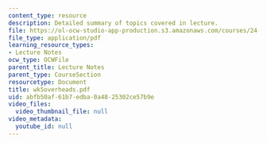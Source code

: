```yaml
---
content_type: resource
description: Detailed summary of topics covered in lecture.
file: https://ol-ocw-studio-app-production.s3.amazonaws.com/courses/24-964-topics-in-phonology-fall-2004/abfb50af61b7edba0a4825302ce57b9e_wk5overheads.pdf
file_type: application/pdf
learning_resource_types:
- Lecture Notes
ocw_type: OCWFile
parent_title: Lecture Notes
parent_type: CourseSection
resourcetype: Document
title: wk5overheads.pdf
uid: abfb50af-61b7-edba-0a48-25302ce57b9e
video_files:
  video_thumbnail_file: null
video_metadata:
  youtube_id: null
---
```

